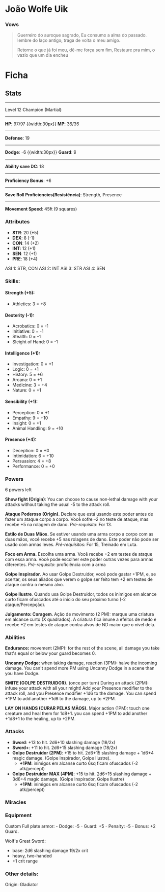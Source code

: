 # João Wolfe Uik



### Vows
>  Guerreiro do auroque sagrado,
>  Eu consumo a alma do passado.
>  lembre do laço antigo,
>  traga de volta o meu amigo.
>
>  Retorne o que já foi meu,
>  dê-me força sem fim,
>  Restaure pra mim,
>  o vazio que um dia encheu

# Ficha
## Stats
___
Level 12 Champion (Martial)
___
**HP**: 97/97
{{width:30px}}
**MP**: 36/36
___
**Defense**: 19
___
**Dodge**: -6
{{width:30px}}
**Guard**: 9
___
**Ability save DC**: 18
___
**Proficiency Bonus**: +6
___
**Save Roll Proficiencies(Resistência)**: Strength, Presence
___
**Movement Speed**: 45ft (9 squares)

### Attributes
- **STR**: 20 (+5)
- **DEX**: 8 (-1)
- **CON**: 14 (+2)
- **INT**: 12 (+1)
- **SEN**: 12 (+1)
- **PRE**: 18 (+4)

ASI 1: STR, CON
ASI 2: INT
ASI 3: STR
ASI 4: SEN

### Skills:
#### Strength (+5):
- Athletics: 3 = +8

#### Dexterity (-1):
- Acrobatics: 0 = -1
- Initiative: 0 = -1
- Stealth: 0 = -1
- Sleight of Hand: 0 = -1

#### Intelligence (+1):
- Investigation: 0 = +1
- Logic: 0 = +1
- History: 5 = +6
- Arcana: 0 = +1
- Medicine: 3 = +4
- Nature: 0 = +1

#### Sensibility (+1):
- Perception: 0 = +1
- Empathy: 9 = +10
- Insight: 0 = +1
- Animal Handling: 9 = +10

#### Presence (+4):
- Deception: 0 = +0
- Intimidation: 6 = +10
- Persuasion: 4 = +8
- Performance: 0 = +0

### Powers
6 powers left

**Show fight (Origin)**: You can choose to cause non-lethal damage with your attacks without taking the usual -5 to the attack roll.

**Ataque Poderoso (Origin).** Declare que está usando este poder antes de fazer um ataque corpo a corpo. Você sofre –2 no teste de ataque, mas recebe +5 na rolagem de dano. *Pré-requisito*: For 13.

**Estilo de Duas Mãos.** Se estiver usando uma arma corpo a corpo com as duas mãos, você recebe +5 nas rolagens de dano. Este poder não pode ser usado com armas leves. *Pré-requisitos*: For 15, Treinado em Luta.

**Foco em Arma.** Escolha uma arma. Você recebe +2 em testes de ataque com essa arma. Você pode escolher este poder outras vezes para armas diferentes. *Pré-requisito*: proficiência com a arma

**Golpe Inspirador**. Ao usar Golpe Destruidor, você pode gastar +1PM, e, se acertar, os seus aliados que verem o golpe ser feito tem +2 em testes de ataque contra o mesmo alvo.

**Golpe Ilustre**. Quando usa Golpe Destruidor, todos os inimigos em alcance curto ficam ofuscados até o início do seu próximo turno (-2 ataque/Percepção).

**Julgamento: Coragem**. Ação de movimento (2 PM): marque uma criatura em alcance curto (X quadrados). A criatura fica imune a efeitos de medo e recebe +2 em testes de ataque contra alvos de ND maior que o nível dela.


### Abilities
**Endurance:** movement (2MP): for the rest of the scene, all damage you take that's equal or below your guard becomes 0.

**Uncanny Dodge:** when taking damage, reaction (3PM): halve the incoming damage. You can't spend more PM using Uncanny Dodge in a scene than you have Dodge.

**SMITE (GOLPE DESTRUIDOR).** (once per turn) During an attack (2PM):  infuse your attack with all your might! Add your Presence modifier to the attack roll, and you Presence modifier +1d6 to the damage. You can spend +1PM to add another +1d6 to the damage, up to +2PM.

**LAY ON HANDS (CURAR PELAS MÃOS).** Major action (1PM): touch one creature and heal them for 1d8+1. you can spend +1PM to add another +1d8+1 to the healing, up to +2PM.

### Attacks
- **Sword**: +13 to hit. 2d6+10 slashing damage (18/2x)
- **Sword+**: +11 to hit. 2d6+15 slashing damage (18/2x)
- **Golpe Destruidor (2PM)**: +15 to hit. 2d6+15 slashing damage + 1d6+4 magic damage. (Golpe Inspirador, Golpe Ilustre).
	- **+1PM**: inimigos em alcanse curto 6sq ficam ofuscados (-2 atk/percept)
- **Golpe Destruidor MAX (4PM)**: +15 to hit. 2d6+15 slashing damage + 3d6+4 magic damage. (Golpe Inspirador, Golpe Ilustre)
	- **+1PM**: inimigos em alcanse curto 6sq ficam ofuscados (-2 atk/percept)

### Miracles

### Equipment
Custom Full plate armor:
	- Dodge: -5
	- Guard: +5
	- Penalty: -5
	- Bonus: +2 Guard.

Wolf's Great Sword:
  - base: 2d6 slashing damage 19/2x crit
  - heavy, two-handed
  - +1 crit range

### Other details:

Origin: Gladiator